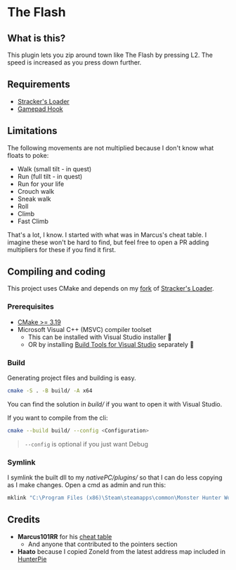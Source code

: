 # The Flash

## What is this?

This plugin lets you zip around town like The Flash by pressing L2.
The speed is increased as you press down further.

## Requirements

- [Stracker's Loader](https://www.nexusmods.com/monsterhunterworld/mods/1982)
- [Gamepad Hook](https://github.com/Stuff-Mods/MHW-GamepadHook/releases/latest)

## Limitations

The following movements are not multiplied because I don't know what floats to poke:

- Walk (small tilt - in quest)
- Run (full tilt - in quest)
- Run for your life
- Crouch walk
- Sneak walk
- Roll
- Climb
- Fast Climb

That's a lot, I know. I started with what was in Marcus's cheat table.
I imagine these won't be hard to find, but feel free to open a PR adding multipliers for these if you find it first.

## Compiling and coding

This project uses CMake and depends on my [fork](https://github.com/ForksKnivesAndSpoons/MHW-QuestLoader) of [Stracker's Loader](https://github.com/Strackeror/MHW-QuestLoader).

### Prerequisites

- [CMake >= 3.19](https://cmake.org/download/)
- Microsoft Visual C++ (MSVC) compiler toolset
  - This can be installed with Visual Studio installer :vomiting_face:
  - OR by installing [Build Tools for Visual Studio](https://visualstudio.microsoft.com/downloads/#other) separately :muscle:

### Build

Generating project files and building is easy.

```bash
cmake -S . -B build/ -A x64
```

You can find the solution in _build/_ if you want to open it with Visual Studio.

If you want to compile from the cli:

```bash
cmake --build build/ --config <Configuration>
```

> `--config` is optional if you just want Debug

### Symlink

I symlink the built dll to my _nativePC/plugins/_ so that I can do less copying as I make changes. Open a cmd as admin and run this:

```cmd
mklink "C:\Program Files (x86)\Steam\steamapps\common\Monster Hunter World\nativePC\plugins\TheFlash.dll" "%cd%\build\src\Debug\TheFlash.dll"

```

## Credits

- **Marcus101RR** for his [cheat table](https://www.nexusmods.com/monsterhunterworld/mods/2161)
  - And anyone that contributed to the pointers section
- **Haato** because I copied ZoneId from the latest address map included in [HunterPie](https://github.com/Haato3o/HunterPie)
